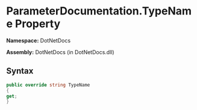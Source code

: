 # ParameterDocumentation.TypeName Property
**Namespace:** DotNetDocs

**Assembly:** DotNetDocs (in DotNetDocs.dll)
## Syntax
```csharp
public override string TypeName
{
get;
}
```
